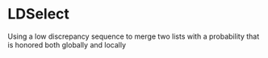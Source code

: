# LDSelect
Using a low discrepancy sequence to merge two lists with a probability that is honored both globally and locally
